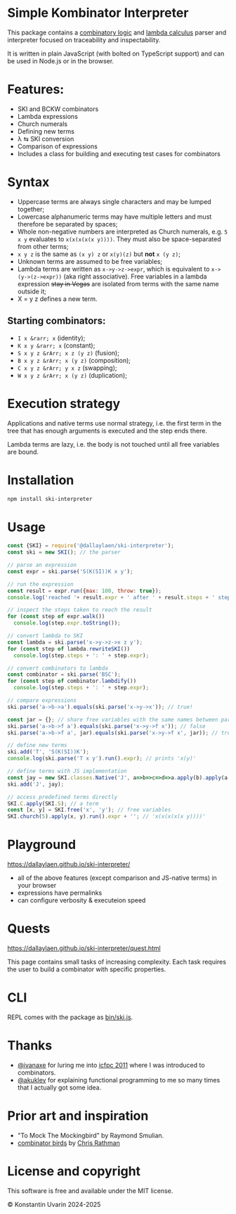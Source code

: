 # Simple Kombinator Interpreter

This package contains a 
[combinatory logic](https://en.wikipedia.org/wiki/Combinatory_logic) 
and [lambda calculus](https://en.wikipedia.org/wiki/Lambda_calculus) 
parser and interpreter focused on traceability and inspectability.

It is written in plain JavaScript (with bolted on TypeScript support)
and can be used in Node.js or in the browser.

# Features:

* SKI and BCKW combinators
* Lambda expressions
* Church numerals
* Defining new terms
* &lambda; &lrarr; SKI conversion
* Comparison of expressions
* Includes a class for building and executing test cases for combinators

# Syntax

* Uppercase terms are always single characters and may be lumped together;
* Lowercase alphanumeric terms may have multiple letters and must therefore be separated by spaces;
* Whole non-negative numbers are interpreted as Church numerals, e.g. `5 x y` evaluates to `x(x(x(x(x y))))`. They must also be space-separated from other terms;
* `x y z` is the same as `(x y) z` or `x(y)(z)` but **not** `x (y z)`;
* Unknown terms are assumed to be free variables;
* Lambda terms are written as `x->y->z->expr`, which is equivalent to 
`x->(y->(z->expr))` (aka right associative). Free variables in a lambda expression ~~stay in Vegas~~ are isolated from terms with the same name outside it;
* X = y z defines a new term.

## Starting combinators:

* `I x &rarr; x` (identity);
* `K x y &rarr; x` (constant);
* `S x y z &rArr; x z (y z)` (fusion);
* `B x y z &rArr; x (y z)` (composition);
* `C x y z &rArr; y x z` (swapping);
* `W x y z &rArr; x (y z)` (duplication);

# Execution strategy

Applications and native terms use normal strategy, i.e. the first term in the tree
that has enough arguments is executed and the step ends there.

Lambda terms are lazy, i.e. the body is not touched until
all free variables are bound.

# Installation

```bash
npm install ski-interpreter
```

# Usage

```javascript
const {SKI} = require('@dallaylaen/ski-interpreter');
const ski = new SKI(); // the parser

// parse an expression
const expr = ski.parse('S(K(SI))K x y');

// run the expression
const result = expr.run({max: 100, throw: true});
console.log('reached '+ result.expr + ' after ' + result.steps + ' steps.');

// inspect the steps taken to reach the result
for (const step of expr.walk())
  console.log(step.expr.toString());

// convert lambda to SKI
const lambda = ski.parse('x->y->z->x z y');
for (const step of lambda.rewriteSKI())
  console.log(step.steps + ': ' + step.expr);

// convert combinators to lambda
const combinator = ski.parse('BSC');
for (const step of combinator.lambdify())
  console.log(step.steps + ': ' + step.expr);

// compare expressions
ski.parse('a->b->a').equals(ski.parse('x->y->x')); // true!

const jar = {}; // share free variables with the same names between parser runs
ski.parse('a->b->f a').equals(ski.parse('x->y->f x')); // false
ski.parse('a->b->f a', jar).equals(ski.parse('x->y->f x', jar)); // true 

// define new terms
ski.add('T', 'S(K(SI))K');
console.log(ski.parse('T x y').run().expr); // prints 'x(y)'

// define terms with JS implementation
const jay = new SKI.classes.Native('J', a=>b=>c=>d=>a.apply(b).apply(a.apply(d).apply(c)));
ski.add('J', jay);

// access predefined terms directly
SKI.C.apply(SKI.S); // a term
const [x, y] = SKI.free('x', 'y'); // free variables
SKI.church(5).apply(x, y).run().expr + ''; // 'x(x(x(x(x y))))'
```

# Playground

https://dallaylaen.github.io/ski-interpreter/

* all of the above features (except comparison and JS-native terms) in your browser
* expressions have permalinks
* can configure verbosity & executeion speed

# Quests

https://dallaylaen.github.io/ski-interpreter/quest.html

This page contains small tasks of increasing complexity. 
Each task requires the user to build a combinator with specific properties.

# CLI

REPL comes with the package as [bin/ski.js](bin/ski.js).



# Thanks

* [@ivanaxe](https://github.com/ivanaxe) for luring me into [icfpc 2011](http://icfpc2011.blogspot.com/2011/06/task-description-contest-starts-now.html) where I was introduced to combinators.
* [@akuklev](https://github.com/akuklev) for explaining functional programming to me so many times that I actually got some idea.

# Prior art and inspiration

* "To Mock The Mockingbird" by Raymond Smulian.
* [combinator birds](https://www.angelfire.com/tx4/cus/combinator/birds.html) by [Chris Rathman](https://www.angelfire.com/tx4/cus/index.html)

# License and copyright

This software is free and available under the MIT license.

&copy; Konstantin Uvarin 2024-2025
